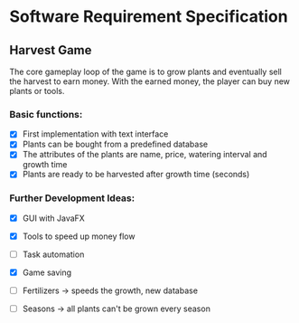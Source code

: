 # Software Requirement Specification

## Harvest Game
The core gameplay loop of the game is to grow plants and eventually sell the harvest to earn money. With the earned money, the player can buy new plants or tools.

### Basic functions:
- [x] First implementation with text interface
- [x] Plants can be bought from a predefined database
- [x] The attributes of the plants are name, price, watering interval and growth time
- [x] Plants are ready to be harvested after growth time (seconds)

### Further Development Ideas:
- [x] GUI with JavaFX
- [x] Tools to speed up money flow
- [ ] Task automation
- [x] Game saving
- [ ] Fertilizers -> speeds the growth, new database
- [ ] Seasons -> all plants can't be grown every season


